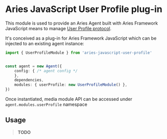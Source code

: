 
# Aries JavaScript User Profile plug-in

This module is used to provide an Aries Agent built with Aries Framework JavaScript means to manage [User Profile protocol](https://github.com/2060-io/aries-rfcs/tree/feature/user-profile/features/xxxx-user-profile).

It's conceived as a plug-in for Aries Framework JavaScript which can be injected to an existing agent instance:

```ts
import { UserProfileModule } from 'aries-javascript-user-profile'


const agent = new Agent({
    config: { /* agent config */
    },
    dependencies,
    modules: { userProfile: new UserProfileModule() },
})


```

Once instantiated, media module API can be accessed under `agent.modules.userProfile` namespace

## Usage

> **TODO**